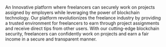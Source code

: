 An Innovative platform where freelancers can securely work on projects assigned by employers while leveraging the power of blockchain technology. Our platform revolutionizes the freelance industry by providing a trusted environment for freelancers to earn through project assignments and receive direct tips from other users. With our cutting-edge blockchain security, freelancers can confidently work on projects and earn a fair income in a secure and transparent manner.
